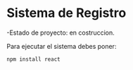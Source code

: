 <h1>Sistema de Registro</h1>

-Estado de proyecto: en costruccion.

Para ejecutar el sistema debes poner:

`npm install react`
